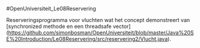 #OpenUniversiteit_Le08Reservering

Reserveringsprogramma voor vluchten wat het concept demonstreert van [synchronized methode en een threadsafe vector]
(https://github.com/simonbosman/OpenUniversiteit/blob/master/Java%20SE%20Introduction/Le08Reservering/src/reservering2/Vlucht.java).
